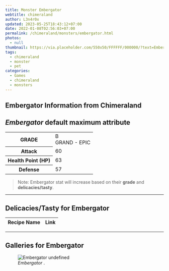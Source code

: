 ```yaml
---
title: Monster Embergator
webtitle: chimeraland
author: L3n4r0x
updated: 2023-05-25T18:43:12+07:00
date: 2022-01-08T02:56:03+07:00
permalink: /chimeraland/monsters/embergator.html
photos:
  - null
thumbnail: https://via.placeholder.com/550x50/FFFFFF/000000/?text=Embergator
tags:
  - chimeraland
  - monster
  - pet
categories:
  - Games
  - chimeraland
  - monsters
---
```


<link
  rel="stylesheet"
  href="https://rawcdn.githack.com/dimaslanjaka/Web-Manajemen/870a349/css/bootstrap-5-3-0-alpha3-wrapper.css"
/>
<section id="bootstrap-wrapper">
  <div data-bs-theme="dark">
    <h2>Embergator Information from Chimeraland</h2>
    <h2 id="attribute"><i>Embergator</i> default maximum attribute</h2>
    <div class="row">
      <div class="col mb-2">
        <div class="card">
          <div class="card-body">
            <table>
              <tr>
                <th>GRADE</th>
                <td>B <br /><span class="text-purple">GRAND - EPIC</span></td>
              </tr>
              <tr>
                <th>Attack</th>
                <td>60</td>
              </tr>
              <tr>
                <th>Health Point (HP)</th>
                <td>63</td>
              </tr>
              <tr>
                <th>Defense</th>
                <td>57</td>
              </tr>
            </table>
          </div>
        </div>
      </div>
    </div>
    <blockquote>
      Note: Embergator stat will increase based on their <b>grade</b> and
      <b>delicacies/tasty</b>.
    </blockquote>
    <hr />
    <h2 id="delicacies">Delicacies/Tasty for Embergator</h2>
    <div class="card">
      <div class="card-body">
        <div class="table-responsive">
          <table class="table table-striped">
            <thead>
              <tr>
                <th>Recipe Name</th>
                <th>Link</th>
              </tr>
            </thead>
            <tbody></tbody>
          </table>
        </div>
      </div>
    </div>
    <hr />
    <div id="gallery">
      <h2>Galleries for Embergator</h2>
      <div class="row">
        <div class="col-lg-6 col-12">
          <figure>
            <img
              src="https://www.webmanajemen.com/undefined"
              alt="Embergator undefined"
            />
            <figcaption><i>Embergator</i> .</figcaption>
          </figure>
        </div>
      </div>
    </div>
  </div>
</section>